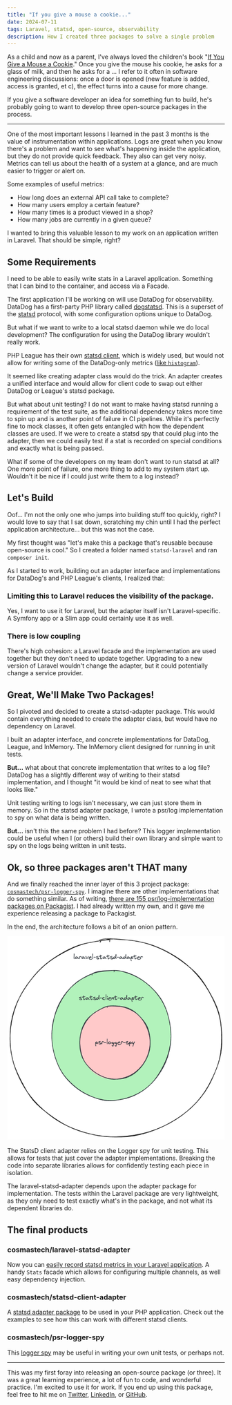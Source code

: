 ```yaml
---
title: "If you give a mouse a cookie..."
date: 2024-07-11
tags: Laravel, statsd, open-source, observability
description: How I created three packages to solve a single problem
---
```

As a child and now as a parent, I've always loved the children's book "[If You Give a Mouse a Cookie](https://www.amazon.com/Give-Mouse-Cookie-Paperback-Book/dp/B07T3VSVHK/)." Once you give the mouse his cookie, he asks for a glass of milk, and then he asks for a ... I refer to it often in software engineering discussions: once a door is opened (new feature is added, access is granted, et c), the effect turns into a cause for more change.

If you give a software developer an idea for something fun to build, he's probably going to want to develop three open-source packages in the process.

---

One of the most important lessons I learned in the past 3 months is the value of instrumentation within applications. Logs are great when you know there's a problem and want to see what's happening inside the application, but they do not provide quick feedback. They also can get very noisy. Metrics can tell us about the health of a system at a glance, and are much easier to trigger or alert on.

Some examples of useful metrics:

* How long does an external API call take to complete?
* How many users employ a certain feature?
* How many times is a product viewed in a shop?
* How many jobs are currently in a given queue?

I wanted to bring this valuable lesson to my work on an application written in Laravel. That should be simple, right?

## Some Requirements
I need to be able to easily write stats in a Laravel application. Something that I can bind to the container, and access via a Facade.

The first application I'll be working on will use DataDog for observability. DataDog has a first-party PHP library called [dogstatsd](https://github.com/DataDog/php-datadogstatsd). This is a superset of the [statsd](https://github.com/statsd/statsd) protocol, with some configuration options unique to DataDog.

But what if we want to write to a local statsd daemon while we do local development? The configuration for using the DataDog library wouldn't really work.

PHP League has their own [statsd client](https://github.com/thephpleague/statsd), which is widely used, but would not allow for writing some of the DataDog-only metrics ([like `histogram`](https://docs.datadoghq.com/metrics/types/?tab=histogram)).

It seemed like creating adapter class would do the trick. An adapter creates a unified interface and would allow for client code to swap out either DataDog or League's statsd package.

But what about unit testing?  I do not want to make having statsd running a requirement of the test suite, as the additional dependency takes more time to spin up and is another point of failure in CI pipelines.  While it's perfectly fine to mock classes, it often gets entangled with how the dependent classes are used. If we were to create a statsd spy that could plug into the adapter, then we could easily test if a stat is recorded on special conditions and exactly what is being passed.

What if some of the developers on my team don't want to run statsd at all?  One more point of failure, one more thing to add to my system start up. Wouldn't it be nice if I could just write them to a log instead?

## Let's Build
Oof... I'm not the only one who jumps into building stuff too quickly, right? I would love to say that I sat down, scratching my chin until I had the perfect application architecture... but this was not the case.

My first thought was "let's make this a package that's reusable because open-source is cool." So I created a folder named `statsd-laravel` and ran `composer init`.

As I started to work, building out an adapter interface and implementations for DataDog's and PHP League's clients, I realized that:

### Limiting this to Laravel reduces the visibility of the package.
Yes, I want to use it for Laravel, but the adapter itself isn't Laravel-specific. A Symfony app or a Slim app could certainly use it as well.

### There is low coupling
There's high cohesion: a Laravel facade and the implementation are used together but they don't need to update together. Upgrading to a new version of Laravel wouldn't change the adapter, but it could potentially change a service provider.

## Great, We'll Make Two Packages!
So I pivoted and decided to create a statsd-adapter package. This would contain everything needed to create the adapter class, but would have no dependency on Laravel.

I built an adapter interface, and concrete implementations for DataDog, League, and InMemory. The InMemory client designed for running in unit tests.

**But...** what about that concrete implementation that writes to a log file? DataDog has a slightly different way of writing to their statsd implementation, and I thought "it would be kind of neat to see what that looks like."

Unit testing writing to logs isn't necessary, we can just store them in memory. So in the statsd adapter package, I wrote a psr/log implementation to spy on what data is being written.  

**But...** isn't this the same problem I had before? This logger implementation could be useful when I (or others) build their own library and simple want to spy on the logs being written in unit tests.

## Ok, so three packages aren't THAT many
And we finally reached the inner layer of this 3 project package: [`cosmastech/psr-logger-spy`](https://github.com/cosmastech/psr-logger-spy). I imagine there are other implementations that do something similar. As of writing, [there are 155 psr/log-implementation packages on Packagist](https://packagist.org/providers/psr/log-implementation). I had already written my own, and it gave me experience releasing a package to Packagist.

In the end, the architecture follows a bit of an onion pattern.

![App Architecture](/assets/2024/laravel-statsd-architecture.png)

The StatsD client adapter relies on the Logger spy for unit testing. This allows for tests that just cover the adapter implementations.  Breaking the code into separate libraries allows for confidently testing each piece in isolation.

The laravel-statsd-adapter depends upon the adapter package for implementation. The tests within the Laravel package are very lightweight, as they only need to test exactly what's in the package, and not what its dependent libraries do.

## The final products
### cosmastech/laravel-statsd-adapter
Now you can [easily record statsd metrics in your Laravel application](https://github.com/cosmastech/laravel-statsd-adapter/). A handy `Stats` facade which allows for configuring multiple channels, as well easy dependency injection.

### cosmastech/statsd-client-adapter
A [statsd adapter package](https://github.com/cosmastech/php-statsd-client-adapter?tab=readme-ov-file) to be used in your PHP application. Check out the examples to see how this can work with different statsd clients.

### cosmastech/psr-logger-spy
This [logger spy](https://github.com/cosmastech/psr-logger-spy) may be useful in writing your own unit tests, or perhaps not.

---
This was my first foray into releasing an open-source package (or three). It was a great learning experience, a lot of fun to code, and wonderful practice. I'm excited to use it for work.  If you end up using this package, feel free to hit me on [Twitter](https://x.com/cosmastech), [LinkedIn](https://www.linkedin.com/in/luke-kuzmish-73a68b205/), or [GitHub](https://github.com/cosmastech).
